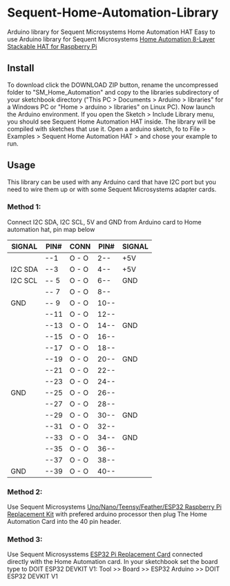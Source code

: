 # Sequent-Home-Automation-Library
Arduino library for Sequent Microsystems Home Automation HAT
Easy to use Arduino library for Sequent Microsystems [Home Automation 8-Layer Stackable HAT for Raspberry Pi](https://sequentmicrosystems.com/products/raspberry-pi-home-automation-card)

## Install
To download click the DOWNLOAD ZIP button, rename the uncompressed folder to "SM_Home_Automation" 
and copy to the libraries subdirectory of your sketchbook directory ("This PC > Documents > Arduino > libraries" for a Windows PC
 or "Home > arduino > libraries" on Linux PC). Now launch the Arduino environment. If you open the Sketch > Include Library menu, you should see Sequent Home Automation HAT inside. 
 The library will be compiled with sketches that use it. Open a arduino sketch, fo to File > Examples > Sequent Home Automation HAT > and chose your example to run.

## Usage

This library can be used with any Arduino card that have I2C port but you need to wire them up or with some Sequent Microsystems adapter cards.

### Method 1:

Connect I2C SDA, I2C SCL, 5V and GND from Arduino card to Home automation hat, pin map below
      
| SIGNAL | PIN# |CONN| PIN# | SIGNAL|
|---|---|---|---|---|
| | --1 | O - O | 2-- |  +5V | 
| I2C SDA | --3| O - O | 4-- |  +5V |
| I2C SCL |-- 5|O - O| 6--|  GND |
|  |-- 7|O - O| 8--||
| GND |-- 9|O - O|10--||
| |--11|O - O|12--||
| |--13|O - O|14--| GND|
| |--15|O - O|16--||
||--17|O - O|18--||
||--19|O - O|20--|  GND|
||--21|O - O|22--||
||--23|O - O|24--||
|GND |--25|O - O|26--||
||--27|O - O|28--||
||--29|O - O|30--|  GND|
||--31|O - O|32--||
||--33|O - O|34--|  GND|
||--35|O - O|36--||
||--37|O - O|38--||
|GND |--39|O - O|40--||
 
  ### Method 2:
  
Use Sequent Microsystems [Uno/Nano/Teensy/Feather/ESP32 Raspberry Pi Replacement Kit](https://sequentmicrosystems.com/collections/accessories/products/raspberry-pi-replacement-card) with prefered arduino processor then plug The Home Automation Card into the 40 pin header.
 
  ### Method 3:
  
 Use Sequent Microsysstems [ESP32 Pi Replacement Card](https://sequentmicrosystems.com) connected directly with the Home Automation card.
 In your sketchbook set the board type to DOIT ESP32 DEVKIT V1: Tool >> Board >> ESP32 Arduino >> DOIT ESP32 DEVKIT V1
